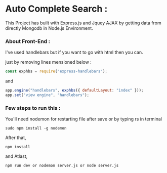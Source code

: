 # Auto Complete Search :

This Project has built with Express.js and Jquey AJAX by getting data from directly Mongodb in Node.js Environment.

### About Front-End :

I've used handlebars but if you want to go with html then you can.

just by removing lines mensioned below :

```javascript
const exphbs = require("express-handlebars");
```
and

```javascript
app.engine("handlebars", exphbs({ defaultLayout: "index" }));
app.set("view engine", "handlebars");
```

### Few steps to run this :

You'll need nodemon for restarting file after save or by typing rs in terminal

```console
sudo npm install -g nodemon
```

After that,

```console
npm install
```

and Atlast,

```console
npm run dev or nodemon server.js or node server.js
```



